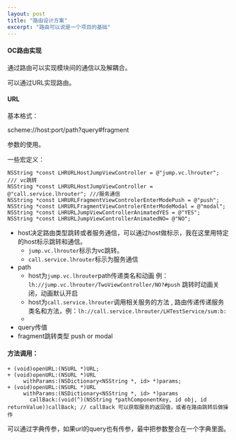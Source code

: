 ```yaml
---
layout: post
title: "路由设计方案"
excerpt: "路由可以说是一个项目的基础"
---
```

#### OC路由实现

通过路由可以实现模块间的通信以及解耦合。

可以通过URL实现路由。

#### URL

基本格式：

scheme://host:port/path?query#fragment

参数的使用。

一些宏定义：

```
NSString *const LHRURLHostJumpViewController = @"jump.vc.lhrouter"; /// vc跳转
NSString *const LHRURLHostJumpViewController = @"call.service.lhrouter"; ///服务通信
NSString *const LHRURLFragmentViewControlerEnterModePush = @"push";
NSString *const LHRURLFragmentViewControlerEnterModeModal = @"modal";
NSString *const LHRURLJumpViewControllerAnimatedYES = @"YES";
NSString *const LHRURLJumpViewControllerAnimatedNO= @"NO";
```

+ host决定路由类型跳转或者服务通信，可以通过host做标示，我在这里用特定的host标示跳转和通信。
  + ```jump.vc.lhrouter```标示为vc跳转。
  + ```call.service.lhrouter```标示为服务通信
+ path 
  + host为```jump.vc.lhrouter```path传递类名和动画 例：```lh://jump.vc.lhrouter/TwoViewController/NO?#push``` 跳转时动画关闭，动画默认开启
  + host为```call.service.lhrouter```调用相关服务的方法 , 路由传递传递服务类名和方法，例：```lh://call.service.lhrouter/LHTestService/sum:b:```
  + 
+ query传值
+ fragment跳转类型 push or modal

#### 方法调用：

```
+ (void)openURL:(NSURL *)URL;
+ (void)openURL:(NSURL *)URL
     withParams:(NSDictionary<NSString *, id> *)params;
+ (void)openURL:(NSURL *)URL
     withParams:(NSDictionary<NSString *, id> *)params
       callBack:(void(^)(NSString *pathComponentKey, id obj, id returnValue))callBack; // callBack 可以获取服务的返回值，或者在路由跳转后做操作
```

可以通过字典传参，如果url的query也有传参，最中把参数整合在一个字典里面。
